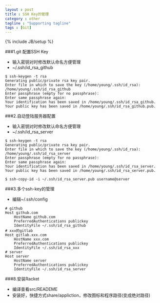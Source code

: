 ```yaml
---
layout : post
title : SSH Key的管理
category : other
tagline : "Supporting tagline"
tags : [Git]
---
```

{% include JB/setup %}

###1.git 配置SSH Key

* 输入密钥对时修改默认命名方便管理
 * ~/.ssh/id_rsa_github
```
$ ssh-keygen -t rsa
Generating public/private rsa key pair.
Enter file in which to save the key (/home/young/.ssh/id_rsa): /home/young/.ssh/id_rsa_github
Enter passphrase (empty for no passphrase): 
Enter same passphrase again: 
Your identification has been saved in /home/young/.ssh/id_rsa_github.
Your public key has been saved in /home/young/.ssh/id_rsa_github.pub.

```

###2.自动登陆服务器配置
* 输入密钥对时修改默认命名方便管理
 * ~/.ssh/id_rsa_server

```
$ ssh-keygen -t rsa
Generating public/private rsa key pair.
Enter file in which to save the key (/home/young/.ssh/id_rsa): /home/young/.ssh/id_rsa_server 
Enter passphrase (empty for no passphrase): 
Enter same passphrase again: 
Your identification has been saved in /home/young/.ssh/id_rsa_server.
Your public key has been saved in /home/young/.ssh/id_rsa_server.pub.

$ ssh-copy-id -i ~/.ssh/id_rsa_server.pub username@server
```

###3.多个ssh-key的管理
* 编辑~/.ssh/config

```
# github
Host github.com
    HostName github.com
    PreferredAuthentications publickey
    IdentityFile ~/.ssh/id_rsa_github
# xxx的gitlab 
Host gitlab.xxx.com
    HostName xxx.com
    PreferredAuthentications publickey
    IdentityFile ~/.ssh/id_rsa_xxx
# server 
Host server 
    HostName server
    PreferredAuthentications publickey
    IdentityFile ~/.ssh/id_rsa_server
```

###8.安装Racket
* 编译查看src/READEME
* 安装好，快捷方式share/appliction，修改图标和程序路径(变成绝对路径)
